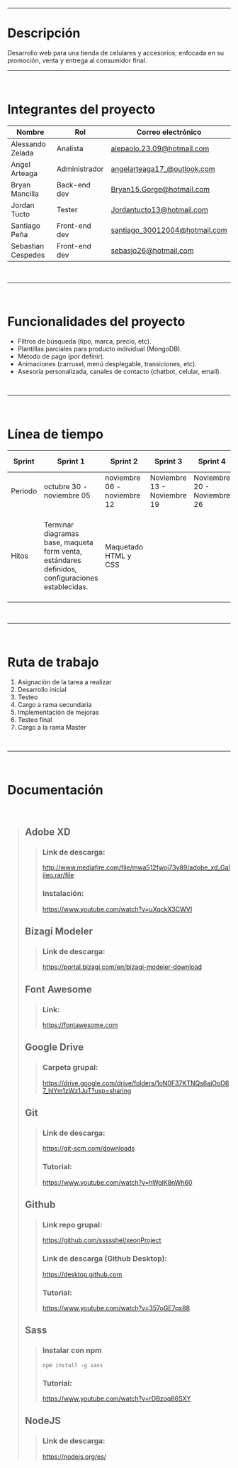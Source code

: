 

*********************


# Descripción
Desarrollo web para una tienda de celulares y accesorios; enfocada en su promoción, venta y entrega al consumidor final.


*********************
<br>

# Integrantes del proyecto 

| Nombre             | Rol           | Correo electrónico            |
| ------------------ | ------------- | ----------------------------- |
| Alessando Zelada   | Analista      | alepaolo.23.09@hotmail.com    |
| Angel Arteaga      | Administrador | angelarteaga17_@outlook.com   |
| Bryan Mancilla     | Back-end dev  | Bryan15.Gorge@hotmail.com     |
| Jordan Tucto       | Tester        | Jordantucto13@hotmail.com     |
| Santiago Peña      | Front-end dev | santiago_30012004@hotmail.com |
| Sebastian Cespedes | Front-end dev | sebasjo26@hotmail.com         |



<br>

*********************
<br>


# Funcionalidades del proyecto
- Filtros de búsqueda (tipo, marca, precio, etc).
- Plantillas parciales para producto individual (MongoDB).
- Método de pago (por definir).
- Animaciones (carrusel, menú desplegable, transiciones, etc).
- Asesoría personalizada, canales de contacto  (chatbot, celular, email).

<br>

*********************
<br>

# Línea de tiempo


| Sprint  | Sprint 1                                                                                         | Sprint 2                    | Sprint 3                    | Sprint 4                    | Sprint 5                    | Sprint 6                                                                                                 | Periodo almohada            |
| ------- | ------------------------------------------------------------------------------------------------ | --------------------------- | --------------------------- | --------------------------- | --------------------------- | -------------------------------------------------------------------------------------------------------- | --------------------------- |
| Periodo | octubre 30 - noviembre 05                                                                        | noviembre 06 - noviembre 12 | Noviembre 13 - Noviembre 19 | Noviembre 20 - Noviembre 26 | Noviembre 27 - Diciembre 03 | Diciembre 04 - Diciembre 10                                                                              | Diciembre 11  -Diciembre 17 |
| Hitos   | Terminar diagramas base, maqueta form venta, estándares definidos, configuraciones establecidas. | Maquetado HTML y CSS        |                             |                             |                             | Hosting de la página, pruebas finales, documentación final, presentación del proyecto (de ser necesaria) |                             |



<br>

*********************
<br>

# Ruta de trabajo
1. Asignación de la tarea a realizar
2. Desarrollo inicial
3. Testeo
4. Cargo a rama secundaria
5. Implementación de mejoras
6. Testeo final
7. Cargo a la rama Master

<br>

*********************
<br>

# Documentación
<br>

> ## Adobe XD
>> ### Link de descarga: 
>> http://www.mediafire.com/file/mwa512fwoj73y89/adobe_xd_Galileo.rar/file
>> ### Instalación: 
>> https://www.youtube.com/watch?v=uXqckX3CWVI
>
> ## Bizagi Modeler
>> ### Link de descarga: 
>> https://portal.bizagi.com/en/bizagi-modeler-download
>
> ## Font Awesome
>> ### Link: 
>> https://fontawesome.com
>
> ## Google Drive
>> ### Carpeta grupal: 
>> https://drive.google.com/drive/folders/1oN0F37KTNQs6ajOoO67_hlYm1zWz1JuT?usp=sharing
> 
> ## Git
>> ### Link de descarga: 
>> https://git-scm.com/downloads
>> ### Tutorial: 
>> https://www.youtube.com/watch?v=hWglK8nWh60
>
> ## Github
>> ### Link repo grupal: 
>> https://github.com/ssssshel/xeonProject
>> ### Link de descarga (Github Desktop): 
>> https://desktop.github.com
>> ### Tutorial: 
>> https://www.youtube.com/watch?v=357oGE7qx88
>
> ## Sass 
>> ### Instalar con npm
>>`npm install -g sass`
>> ### Tutorial: 
>> https://www.youtube.com/watch?v=rDBzoq86SXY
>
> ## NodeJS
>> ### Link de descarga: 
>> https://nodejs.org/es/


